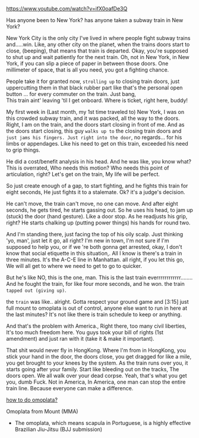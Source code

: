 https://www.youtube.com/watch?v=ifX0oafDe3Q

Has anyone been to New York?
has anyone taken a subway train in New York?

New York City is the only city I've lived in where people fight subway trains and.....win.
Like, any other city on the planet, when the trains doors start to close, (beeping), that means that train is departed. Okay, you're supposed to 
shut up and wait patiently for the next train. 
Oh, not in New York, in New York, if you can slip a piece of paper in between those doors. One millimeter of space, that is all you need, you got 
a fighting chance. 

People take it for granted now, `strolling up` to closing train doors, just uppercutting them in that black rubber part like 
that's the personal open button ... for every commuter on the train.  Just bang,  
This train aint' leaving 'til I get onboard.  Where is ticket, right here, buddy!

My first week in (Last month, my 1st time traveled to) New York, I was on this crowded subway train, and it was packed, all the way to the doors.
Right, I am on the train, and the doors start closing in front of me. And as the doors start closing,
this guy `walks up to` the closing train doors and `just jams his fingers. Just right into the door`, no regards... for his limbs or appendages. 
Like his need to get on this train, exceeded his need to grip things.

He did a cost/benefit analysis in his head. And he was like, you know what? This is overrated, Who needs this motion? Who needs this point of 
articulation, right? Let's get on the train, My life will be perfect. 

So just create enough of a gap,  to start fighting, and he fights this 
train for eight seconds, He just fights it to a stalemate. Ok? it's a judge's decision. 

He can't move, the train can't move, no one can move. And after eight seconds, he gets tired, he starts gassing out. So he uses his head, to 
jam up (stuck) the door (hand gesture). Like a door stop. As he readjusts his grip, right? He starts chalking up (putting power things) his 
hands for round two.

And I'm standing there, just facing the top of his oily scalp. 
Just thinking 'yo, man', just let it go, all right?  I'm new in town, I'm not sure if I'm supposed to help you, 
or if we 're both gonna get arrested, okay, I don't know that social etiquette in this situation,. 
All I know is there's a train in three minutes. 
It's the A-C-E line in Manhattan. all right, if you let this go, We will all get to where we need to get to go to quicker. 

But he's like NO, this is the one, man. This is the last train everrrrrrrrrrrr........ 
And he fought the train, for like four more seconds, and he won. the train `tapped out (giving up)`. 

the `train` was like.. alright. Gotta respect your ground game and [3:15] just full mount to omoplata is out of control, 
anyone else want to run in here at the last minutes? It's not like there is train schedule to keep or anything. 

And that's the problem with America.,  Right there, too many civil liberties, 
It's too much freedom here. You guys took your bill of rights (1st amendment) and just ran with it (take it & make it important). 

That shit would never fly in HongKong. Where I'm from in HongKong, you stick your hand in the door, the doors close, you get dragged for like a mile,
you get brought to your knees by the system. As the train runs over you, it starts going after your family. Start like bleeding out on the tracks, The
doors open. We all walk over your dead corpse. Yeah, that's what you get you, dumb Fuck. 
Not in America, In America, one man can stop the entire train line. Because everyone can make a difference. 


[how to do omoplata?](https://www.youtube.com/watch?v=LVy4tGv5Fk4)

Omoplata from Mount (MMA)
- The omoplata, which means scapula in Portuguese, is a highly effective Brazilian Jiu-Jitsu (BJJ submission)


